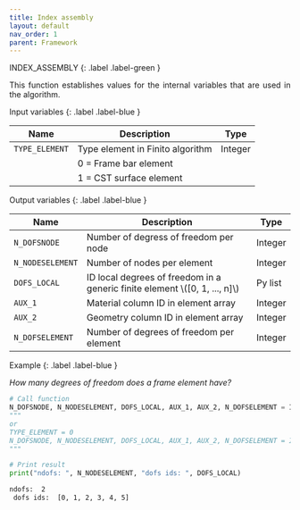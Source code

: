 ```yaml
---
title: Index assembly
layout: default
nav_order: 1
parent: Framework
---
```


<!--Don't delete this script-->  
<script src = "https://polyfill.io/v3/polyfill.min.js?features=es6"></script>
<script id = "MathJax-script" async src="https://cdn.jsdelivr.net/npm/mathjax@3/es5/tex-mml-chtml.js"></script>
<!--Don't delete this script-->  

INDEX_ASSEMBLY
{: .label .label-green }

<p align = "justify">
  This function establishes values for the internal variables that are used in the algorithm.
</p>

Input variables
{: .label .label-blue }

<table style = "width:100%">
    <thead>
      <tr>
        <th>Name</th>
        <th>Description</th>
        <th>Type</th>
      </tr>
    </thead>
    <tr>
        <td><code>TYPE_ELEMENT</code></td>
        <td>Type element in Finito algorithm</td>
        <td>Integer</td>
    </tr>
    <tr>
        <td></td>
        <td>0 = Frame bar element</td>
        <td></td>
    </tr>
    <tr>
        <td></td>
        <td>1 = CST surface element</td>
        <td></td>
    </tr>
</table>

Output variables
{: .label .label-blue }

<table style = "width:100%">
    <thead>
      <tr>
        <th>Name</th>
        <th>Description</th>
        <th>Type</th>
      </tr>
    </thead>
    <tr>
        <td><code>N_DOFSNODE</code></td>
        <td>Number of degress of freedom per node</td>
        <td>Integer</td>
    </tr>
    <tr>
        <td><code>N_NODESELEMENT</code></td>
        <td>Number of nodes per element</td>
        <td>Integer</td>
    </tr>
    <tr>
        <td><code>DOFS_LOCAL</code></td>
        <td>ID local degrees of freedom in a generic finite element \([0, 1, ..., n]\)</td>
        <td>Py list</td>
    </tr>
    <tr>
        <td><code>AUX_1</code></td>
        <td>Material column ID in element array</td>
        <td>Integer</td>
    </tr>
    <tr>
        <td><code>AUX_2</code></td>
        <td>Geometry column ID in element array</td>
        <td>Integer</td>
    </tr>
    <tr>
        <td><code>N_DOFSELEMENT</code></td>
        <td>Number of degrees of freedom per element</td>
        <td>Integer</td>
    </tr>
</table>

Example
{: .label .label-blue }

<p align = "justify">
  <i>How many degrees of freedom does a frame element have?</i>
</p>

```python
# Call function
N_DOFSNODE, N_NODESELEMENT, DOFS_LOCAL, AUX_1, AUX_2, N_DOFSELEMENT = INDEX_ASSEMBLY(TYPE_ELEMENT = 0)
"""
or
TYPE_ELEMENT = 0
N_DOFSNODE, N_NODESELEMENT, DOFS_LOCAL, AUX_1, AUX_2, N_DOFSELEMENT = INDEX_ASSEMBLY(TYPE_ELEMENT)
"""

# Print result
print("ndofs: ", N_NODESELEMENT, "dofs ids: ", DOFS_LOCAL)
```

```bash
ndofs:  2 
 dofs ids:  [0, 1, 2, 3, 4, 5]
```
